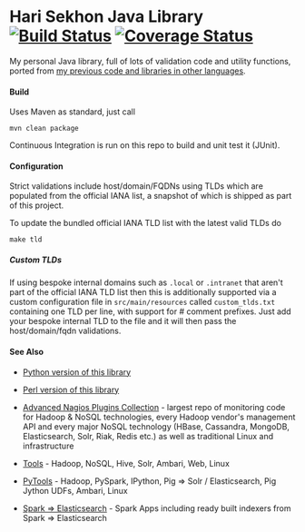 Hari Sekhon Java Library [![Build Status](https://travis-ci.org/harisekhon/lib-java.svg?branch=master)](https://travis-ci.org/harisekhon/lib-java) [![Coverage Status](https://coveralls.io/repos/harisekhon/lib-java/badge.svg?branch=master&service=github)](https://coveralls.io/github/harisekhon/lib-java?branch=master)
========================

My personal Java library, full of lots of validation code and utility functions, ported from [my previous code and libraries in other languages](https://github.com/harisekhon/lib).

#### Build ####

Uses Maven as standard, just call
```
mvn clean package
```

Continuous Integration is run on this repo to build and unit test it (JUnit).

#### Configuration ####

Strict validations include host/domain/FQDNs using TLDs which are populated from the official IANA list, a snapshot of which is shipped as part of this project.

To update the bundled official IANA TLD list with the latest valid TLDs do
```
make tld
```
##### Custom TLDs #####

If using bespoke internal domains such as ```.local``` or ```.intranet``` that aren't part of the official IANA TLD list then this is additionally supported via a custom configuration file in ```src/main/resources``` called ```custom_tlds.txt``` containing one TLD per line, with support for # comment prefixes. Just add your bespoke internal TLD to the file and it will then pass the host/domain/fqdn validations.

#### See Also ####

* [Python version of this library](https://github.com/harisekhon/pylib)
* [Perl version of this library](https://github.com/harisekhon/lib)

* [Advanced Nagios Plugins Collection](https://github.com/harisekhon/nagios-plugins) - largest repo of monitoring code for Hadoop & NoSQL technologies, every Hadoop vendor's management API and every major NoSQL technology (HBase, Cassandra, MongoDB, Elasticsearch, Solr, Riak, Redis etc.) as well as traditional Linux and infrastructure
* [Tools](https://github.com/harisekhon/tools) - Hadoop, NoSQL, Hive, Solr, Ambari, Web, Linux
* [PyTools](https://github.com/harisekhon/pytools) - Hadoop, PySpark, IPython, Pig => Solr / Elasticsearch, Pig Jython UDFs, Ambari, Linux
* [Spark => Elasticsearch](https://github.com/harisekhon/spark-to-elasticsearch) - Spark Apps including ready built indexers from Spark => Elasticsearch
